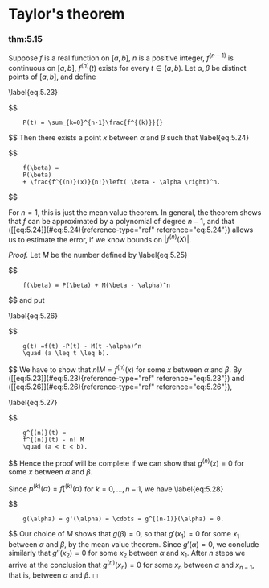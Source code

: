 # Taylor's theorem


### thm:5.15 
 Suppose $f$ is a real function on
$[a, b]$, $n$ is a positive integer, $f^{(n-1)}$ is continuous on
$[a, b]$, $f^{(n)}(t)$ exists for every $t \in (a, b)$. Let
$\alpha, \beta$ be distinct points of $[a, b]$, and define

\label{eq:5.23}

$$

        P(t) = \sum_{k=0}^{n-1}\frac{f^{(k)}}{}
$$
 Then there exists a
point $x$ between $\alpha$ and $\beta$ such that 
\label{eq:5.24}

$$

        f(\beta) = 
        P(\beta)
        + \frac{f^{(n)}(x)}{n!}\left( \beta - \alpha \right)^n.
$$



For $n = 1$, this is just the mean value theorem. In general, the
theorem shows that $f$ can be approximated by a polynomial of degree
$n - 1$, and that (\[\[eq:5.24\]](#eq:5.24){reference-type="ref"
reference="eq:5.24"}) allows us to estimate the error, if we know bounds
on $\left| f^{(n)}(X) \right|$.


*Proof.* Let $M$ be the number defined by 
\label{eq:5.25}

$$

        f(\beta) = P(\beta) + M(\beta - \alpha)^n
$$
 and put

\label{eq:5.26}

$$

        g(t) =f(t) -P(t) - M(t -\alpha)^n
        \quad (a \leq t \leq b).
$$
 We have to show that
$n!M = f^{(n)}(x)$ for some $x$ between $\alpha$ and $\beta$. By
(\[\[eq:5.23\]](#eq:5.23){reference-type="ref" reference="eq:5.23"}) and
(\[\[eq:5.26\]](#eq:5.26){reference-type="ref" reference="eq:5.26"}),

\label{eq:5.27}

$$

        g^{(n)}(t) = 
        f^{(n)}(t) - n! M
        \quad (a < t < b).
$$
 Hence the proof will be complete if we can
show that $g^{(n)}(x) = 0$ for some $x$ between $\alpha$ and $\beta$.

Since $p^{(k)}(\alpha) =f[^{(k)}(\alpha)$ for $k= 0, ... , n - 1$, we
have 
\label{eq:5.28}

$$

        g(\alpha) = g'(\alpha) = \cdots = g^{(n-1)}(\alpha) = 0.
$$
 Our
choice of $M$ shows that $g(\beta) = 0$, so that $g'(x_1) = 0$ for some
$x_1$ between $\alpha$ and $\beta$, by the mean value theorem. Since
$g'(\alpha) = 0$, we conclude similarly that $g''(x_2) = 0$ for some
$x_2$ between $\alpha$ and $x_1$. After $n$ steps we arrive at the
conclusion that $g^{(n)}(x_n) = 0$ for some $x_n$ between $\alpha$ and
$x_{n-1}$, that is, between $\alpha$ and $\beta$. ◻

